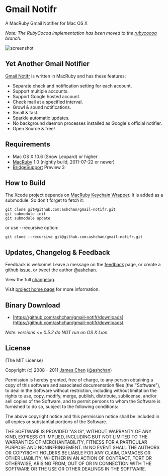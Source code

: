 # Gmail Notifr #

A MacRuby Gmail Notifier for Mac OS X

_Note: The RubyCocoa implementation has been moved to the [rubycocoa](https://github.com/ashchan/gmail-notifr/tree/rubycocoa) branch._

![screenshot](http://ashchan.github.com/gmail-notifr/gmail-notifr-screen.png)

## Yet Another Gmail Notifier ##

[Gmail Notifr](http://ashchan.com/projects/gmail-notifr) is written in MacRuby and has these features:

* Separate check and notification setting for each account.
* Support multiple accounts.
* Support Google hosted account.
* Check mail at a specified interval.
* Growl &amp; sound notifications.
* Small &amp; fast.
* Sparkle automatic updates.
* No background daemon processes installed as Google's official notifier.
* Open Source &amp; free!

## Requirements ##

* Mac OS X 10.6 (Snow Leopard) or higher
* [MacRuby](http://macruby.com/) 1.0 (nightly build, 2011-07-22 or newer)
* [BridgeSupport](http://bridgesupport.macosforge.org/trac/wiki) Preview 3

## How to Build ##

The Xcode project depends on [MacRuby Keychain Wrapper](https://github.com/ashchan/macruby-keychain-wrapper). It is added as a submodule. So don't forget to fetch it:

    git clone git@github.com:ashchan/gmail-notifr.git
    git submodule init
    git submodule update

or use --recursive option:

    git clone --recursive git@github.com:ashchan/gmail-notifr.git

## Updates, Changelog & Feedback ##

Feedback is welcome! Leave a message on the [feedback](http://blog.ashchan.com/archive/2008/10/29/gmail-notifr-changelog/) page, or create a github [issue](https://github.com/ashchan/gmail-notifr/issues), or tweet the author [@ashchan](http://twitter.com/#!/ashchan).

View the full [changelog](http://assets.ashchan.com/gmailnotifr/release_notes.html).

Visit [project home page](http://ashchan.com/projects/gmail-notifr) for more information.

## Binary Download ##

* [https://github.com/ashchan/gmail-notifr/downloads](https://github.com/ashchan/gmail-notifr/downloads)

_Note: versions <= 0.5.2 do NOT run on OS X Lion._

## License ##

(The MIT License)

Copyright (c) 2008 - 2011 [James Chen](http://ashchan.com/) ([@ashchan](http://twitter.com/#!/ashchan))

Permission is hereby granted, free of charge, to any person obtaining
a copy of this software and associated documentation files (the
"Software"), to deal in the Software without restriction, including
without limitation the rights to use, copy, modify, merge, publish,
distribute, sublicense, and/or sell copies of the Software, and to
permit persons to whom the Software is furnished to do so, subject to
the following conditions:

The above copyright notice and this permission notice shall be
included in all copies or substantial portions of the Software.

THE SOFTWARE IS PROVIDED "AS IS", WITHOUT WARRANTY OF ANY KIND,
EXPRESS OR IMPLIED, INCLUDING BUT NOT LIMITED TO THE WARRANTIES OF
MERCHANTABILITY, FITNESS FOR A PARTICULAR PURPOSE AND
NONINFRINGEMENT. IN NO EVENT SHALL THE AUTHORS OR COPYRIGHT HOLDERS BE
LIABLE FOR ANY CLAIM, DAMAGES OR OTHER LIABILITY, WHETHER IN AN ACTION
OF CONTRACT, TORT OR OTHERWISE, ARISING FROM, OUT OF OR IN CONNECTION
WITH THE SOFTWARE OR THE USE OR OTHER DEALINGS IN THE SOFTWARE.

